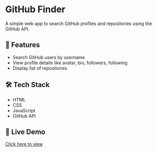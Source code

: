 # GitHub Finder

A simple web app to search GitHub profiles and repositories using the GitHub API.

## 🚀 Features
- Search GitHub users by username
- View profile details like avatar, bio, followers, following
- Display list of repositories

## 🛠️ Tech Stack
- HTML  
- CSS  
- JavaScript  
- GitHub API  

## 📍 Live Demo
[Click here to view](https://your-username.github.io/github-finder/)

